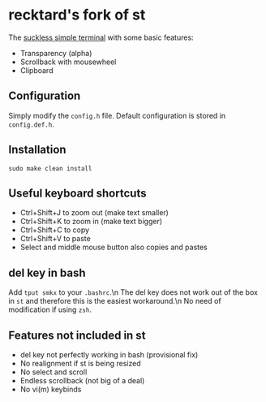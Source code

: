 # recktard's fork of st

The [suckless simple terminal](https://st.suckless.org/) with some basic features:

+ Transparency (alpha)
+ Scrollback with mousewheel
+ Clipboard 

## Configuration

Simply modify the `config.h` file. 
Default configuration is stored in `config.def.h`.

## Installation

```
sudo make clean install
```

## Useful keyboard shortcuts

+ Ctrl+Shift+J to zoom out (make text smaller)
+ Ctrl+Shift+K to zoom in (make text bigger)
+ Ctrl+Shift+C to copy
+ Ctrl+Shift+V to paste
+ Select and middle mouse button also copies and pastes

## del key in bash
Add `tput smkx` to your `.bashrc`.\n
The del key does not work out of the box in `st` and therefore this is the easiest workaround.\n
No need of modification if using `zsh`.

## Features not included in st
+ del key not perfectly working in bash (provisional fix)
+ No realignment if st is being resized
+ No select and scroll
+ Endless scrollback (not big of a deal)
+ No vi(m) keybinds
